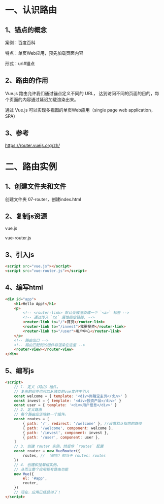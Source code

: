 # 一、认识路由

## 1、锚点的概念

案例：百度百科

特点：单页Web应用，预先加载页面内容

形式：url#锚点

## 2、路由的作用

Vue.js 路由允许我们通过锚点定义不同的 URL， 达到访问不同的页面的目的，每个页面的内容通过延迟加载渲染出来。

通过 Vue.js 可以实现多视图的单页Web应用（single page web application，SPA）

## 3、参考

https://router.vuejs.org/zh/

# 二、路由实例

## 1、创建文件夹和文件

创建文件夹 07-router，创建index.html

## 2、复制js资源

vue.js

vue-router.js

## 3、引入js

```html
<script src="vue.js"></script>
<script src="vue-router.js"></script>
```

## 4、编写html

```html
<div id="app">
    <h1>Hello App!</h1>
    <p>
        <!-- <router-link> 默认会被渲染成一个 `<a>` 标签 -->
        <!-- 通过传入 `to` 属性指定链接. -->
        <router-link to="/">首页</router-link>
        <router-link to="/invest">我要投资</router-link>
        <router-link to="/user">用户中心</router-link>
    </p>
    <!-- 路由出口 -->
    <!-- 路由匹配到的组件将渲染在这里 -->
    <router-view></router-view>
</div>
```

## 5、编写js

```html
<script>
    // 1. 定义（路由）组件。
    // 复杂的组件也可以从独立的vue文件中引入
    const welcome = { template: '<div>尚融宝主页</div>' }
    const invest = { template: '<div>投资产品</div>' }
    const user = { template: '<div>用户信息</div>' }
    // 2. 定义路由
    // 每个路由应该映射一个组件。
    const routes = [
        { path: '/', redirect: '/welcome' }, //设置默认指向的路径
        { path: '/welcome', component: welcome },
        { path: '/invest', component: invest },
        { path: '/user', component: user },
    ]
    // 3. 创建 router 实例，然后传 `routes` 配置
    const router = new VueRouter({
        routes, // （缩写）相当于 routes: routes
    })
    // 4. 创建和挂载根实例。
    // 从而让整个应用都有路由功能
    new Vue({
        el: '#app',
        router,
    })
    // 现在，应用已经启动了！
</script>
```